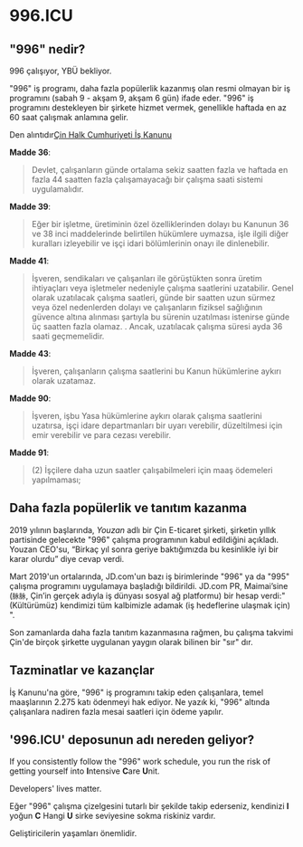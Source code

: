 996.ICU
===

## "996" nedir?
996 çalışıyor, YBÜ bekliyor.

"996" iş programı, daha fazla popülerlik kazanmış olan resmi olmayan bir iş programını (sabah 9 - akşam 9, akşam 6 gün) ifade eder.
"996" iş programını destekleyen bir şirkete hizmet vermek, genellikle haftada en az 60 saat çalışmak anlamına gelir.

Den alıntıdır[Çin Halk Cumhuriyeti İş Kanunu](http://www.china.org.cn/living_in_china/abc/2009-07/15/content_18140508.htm)

**Madde 36**:  
> Devlet, çalışanların günde ortalama sekiz saatten fazla ve haftada en fazla 44 saatten fazla çalışamayacağı bir çalışma saati sistemi uygulamalıdır.

**Madde 39**:  
> Eğer bir işletme, üretiminin özel özelliklerinden dolayı bu Kanunun 36 ve 38 inci maddelerinde belirtilen hükümlere uymazsa, işle ilgili diğer kuralları izleyebilir ve işçi idari bölümlerinin onayı ile dinlenebilir.  

**Madde 41**:  
> İşveren, sendikaları ve çalışanları ile görüştükten sonra üretim ihtiyaçları veya işletmeler nedeniyle çalışma saatlerini uzatabilir. Genel olarak uzatılacak çalışma saatleri, günde bir saatten uzun sürmez veya özel nedenlerden dolayı ve çalışanların fiziksel sağlığının güvence altına alınması şartıyla bu sürenin uzatılması istenirse günde üç saatten fazla olamaz. . Ancak, uzatılacak çalışma süresi ayda 36 saati geçmemelidir.

**Madde 43**:  
> İşveren, çalışanların çalışma saatlerini bu Kanun hükümlerine aykırı olarak uzatamaz.

**Madde 90**:  

> İşveren, işbu Yasa hükümlerine aykırı olarak çalışma saatlerini uzatırsa, işçi idare departmanları bir uyarı verebilir, düzeltilmesi için emir verebilir ve para cezası verebilir.

**Madde 91**:  
> (2) İşçilere daha uzun saatler çalışabilmeleri için maaş ödemeleri yapılmaması;

## Daha fazla popülerlik ve tanıtım kazanma

2019 yılının başlarında, _Youzan_ adlı bir Çin E-ticaret şirketi, şirketin yıllık partisinde gelecekte "996" çalışma programının kabul edildiğini açıkladı. Youzan CEO'su, “Birkaç yıl sonra geriye baktığımızda bu kesinlikle iyi bir karar olurdu” diye cevap verdi.

Mart 2019'un ortalarında, JD.com'un bazı iş birimlerinde "996" ya da "995" çalışma programını uygulamaya başladığı bildirildi. JD.com PR, Maimai’sine (`脉脉`, Çin’in gerçek adıyla iş dünyası sosyal ağ platformu) bir hesap verdi:" (Kültürümüz) kendimizi tüm kalbimizle adamak (iş hedeflerine ulaşmak için) ".

Son zamanlarda daha fazla tanıtım kazanmasına rağmen, bu çalışma takvimi Çin'de birçok şirkette uygulanan yaygın olarak bilinen bir "sır" dır.

## Tazminatlar ve kazançlar

İş Kanunu'na göre, "996" iş programını takip eden çalışanlara, temel maaşlarının 2.275 katı ödenmeyi hak ediyor. Ne yazık ki, "996" altında çalışanlara nadiren fazla mesai saatleri için ödeme yapılır.

## '996.ICU' deposunun adı nereden geliyor?

If you consistently follow the "996" work schedule, you run the risk of getting yourself into **I**ntensive **C**are **U**nit. 

Developers' lives matter.

Eğer "996" çalışma çizelgesini tutarlı bir şekilde takip ederseniz, kendinizi **I** yoğun **C** Hangi **U** sirke seviyesine sokma riskiniz vardır.

Geliştiricilerin yaşamları önemlidir.

